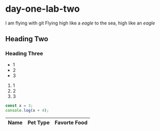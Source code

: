 # day-one-lab-two
I am flying with git
Flying high like a *eagle*
to the sea, high like an *eagle*

## Heading Two

### Heading Three

* 1
* 2
* 3

1. 1
1. 2
1. 3

```js
const x = 3;
console.log(x + 4);
```

Name | Pet Type | Favorte Food
---|---|---

